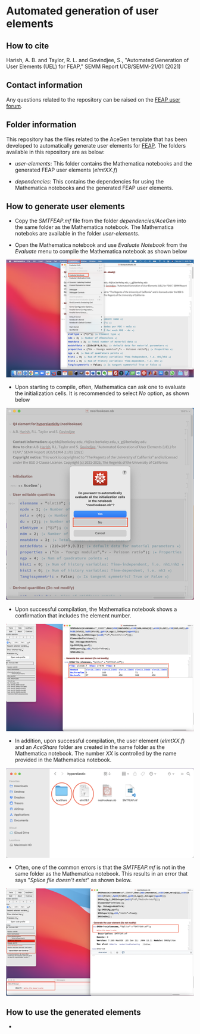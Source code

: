 # Automated generation of user elements

## How to cite

Harish, A. B. and Taylor, R. L. and Govindjee, S., "Automated Generation of User Elements (UEL) for FEAP," SEMM Report UCB/SEMM-21/01 (2021)

## Contact information

Any questions related to the repository can be raised on the [FEAP user forum](http://feap.berkeley.edu/forum/index.php).

## Folder information

This repository has the files related to the AceGen template that has been developed to automatically generate user elements for [FEAP](http://projects.ce.berkeley.edu/feap/). The folders available in this repository are as below:

- *user-elements*: This folder contains the Mathematica notebooks and the generated FEAP user elements (*elmtXX.f*)

- *dependencies*: This contains the dependencies for using the Mathematica notebooks and the generated FEAP user elements. 

## How to generate user elements

- Copy the *SMTFEAP.mf* file from the folder *dependencies/AceGen* into the same folder as the Mathematica notebook. The Mathematica noteboks are available in the folder *user-elements*.

- Open the Mathematica notebook and use *Evaluate Notebook* from the *Evaluate* menu to compile the Mathematica notebook as shown below

![Compile the Mathematica Notebook](common/images/01_Compile.png "Compiling the Mathematica Notebook")

- Upon starting to compile, often, Mathematica can ask one to evaluate the initialization cells. It is recommended to select *No* option, as shown below

![Evaluation initialization cells?](common/images/02_CompileQ.png "Evaluation initialization cells?")

- Upon successful compilation, the Mathematica notebook shows a confirmation that includes the element number. 

![Compilation successful](common/images/03_CompileSuccA.png "Compilation successful")

- In addition, upon successful compilation, the user element (*elmtXX.f*) and an *AceShare* folder are created in the same folder as the Mathematica notebook. The number *XX* is controlled by the name provided in the Mathematica notebook.

![User element generated](common/images/03_CompileSuccB.png "User element generated")

- Often, one of the common errors is that the *SMTFEAP.mf* is not in the same folder as the Mathematica notebook. This results in an error that says "*Splice file doesn't exist*" as shown below.

![Compilation fail](common/images/04_CompileFail.png "Compilation fail")

## How to use the generated elements

- 